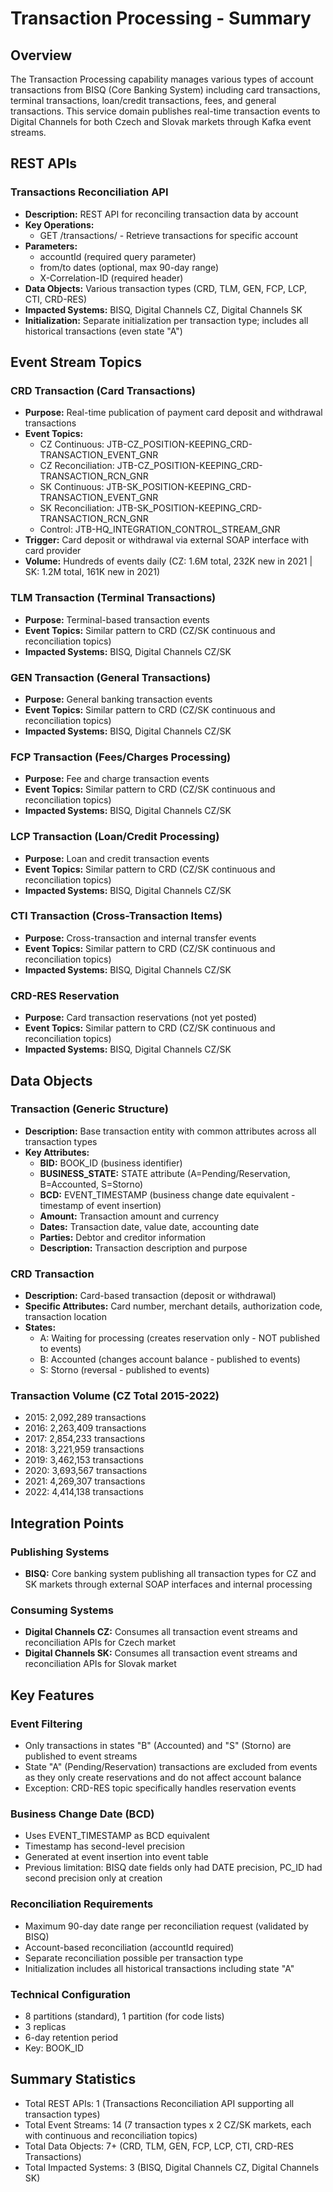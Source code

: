 # Transaction Processing - Summary

## Overview
The Transaction Processing capability manages various types of account transactions from BISQ (Core Banking System) including card transactions, terminal transactions, loan/credit transactions, fees, and general transactions. This service domain publishes real-time transaction events to Digital Channels for both Czech and Slovak markets through Kafka event streams.

## REST APIs

### Transactions Reconciliation API
- **Description:** REST API for reconciling transaction data by account
- **Key Operations:**
  - GET /transactions/ - Retrieve transactions for specific account
- **Parameters:**
  - accountId (required query parameter)
  - from/to dates (optional, max 90-day range)
  - X-Correlation-ID (required header)
- **Data Objects:** Various transaction types (CRD, TLM, GEN, FCP, LCP, CTI, CRD-RES)
- **Impacted Systems:** BISQ, Digital Channels CZ, Digital Channels SK
- **Initialization:** Separate initialization per transaction type; includes all historical transactions (even state "A")

## Event Stream Topics

### CRD Transaction (Card Transactions)
- **Purpose:** Real-time publication of payment card deposit and withdrawal transactions
- **Event Topics:**
  - CZ Continuous: JTB-CZ_POSITION-KEEPING_CRD-TRANSACTION_EVENT_GNR
  - CZ Reconciliation: JTB-CZ_POSITION-KEEPING_CRD-TRANSACTION_RCN_GNR
  - SK Continuous: JTB-SK_POSITION-KEEPING_CRD-TRANSACTION_EVENT_GNR
  - SK Reconciliation: JTB-SK_POSITION-KEEPING_CRD-TRANSACTION_RCN_GNR
  - Control: JTB-HQ_INTEGRATION_CONTROL_STREAM_GNR
- **Trigger:** Card deposit or withdrawal via external SOAP interface with card provider
- **Volume:** Hundreds of events daily (CZ: 1.6M total, 232K new in 2021 | SK: 1.2M total, 161K new in 2021)

### TLM Transaction (Terminal Transactions)
- **Purpose:** Terminal-based transaction events
- **Event Topics:** Similar pattern to CRD (CZ/SK continuous and reconciliation topics)
- **Impacted Systems:** BISQ, Digital Channels CZ/SK

### GEN Transaction (General Transactions)
- **Purpose:** General banking transaction events
- **Event Topics:** Similar pattern to CRD (CZ/SK continuous and reconciliation topics)
- **Impacted Systems:** BISQ, Digital Channels CZ/SK

### FCP Transaction (Fees/Charges Processing)
- **Purpose:** Fee and charge transaction events
- **Event Topics:** Similar pattern to CRD (CZ/SK continuous and reconciliation topics)
- **Impacted Systems:** BISQ, Digital Channels CZ/SK

### LCP Transaction (Loan/Credit Processing)
- **Purpose:** Loan and credit transaction events
- **Event Topics:** Similar pattern to CRD (CZ/SK continuous and reconciliation topics)
- **Impacted Systems:** BISQ, Digital Channels CZ/SK

### CTI Transaction (Cross-Transaction Items)
- **Purpose:** Cross-transaction and internal transfer events
- **Event Topics:** Similar pattern to CRD (CZ/SK continuous and reconciliation topics)
- **Impacted Systems:** BISQ, Digital Channels CZ/SK

### CRD-RES Reservation
- **Purpose:** Card transaction reservations (not yet posted)
- **Event Topics:** Similar pattern to CRD (CZ/SK continuous and reconciliation topics)
- **Impacted Systems:** BISQ, Digital Channels CZ/SK

## Data Objects

### Transaction (Generic Structure)
- **Description:** Base transaction entity with common attributes across all transaction types
- **Key Attributes:**
  - **BID:** BOOK_ID (business identifier)
  - **BUSINESS_STATE:** STATE attribute (A=Pending/Reservation, B=Accounted, S=Storno)
  - **BCD:** EVENT_TIMESTAMP (business change date equivalent - timestamp of event insertion)
  - **Amount:** Transaction amount and currency
  - **Dates:** Transaction date, value date, accounting date
  - **Parties:** Debtor and creditor information
  - **Description:** Transaction description and purpose

### CRD Transaction
- **Description:** Card-based transaction (deposit or withdrawal)
- **Specific Attributes:** Card number, merchant details, authorization code, transaction location
- **States:**
  - A: Waiting for processing (creates reservation only - NOT published to events)
  - B: Accounted (changes account balance - published to events)
  - S: Storno (reversal - published to events)

### Transaction Volume (CZ Total 2015-2022)
- 2015: 2,092,289 transactions
- 2016: 2,263,409 transactions
- 2017: 2,854,233 transactions
- 2018: 3,221,959 transactions
- 2019: 3,462,153 transactions
- 2020: 3,693,567 transactions
- 2021: 4,269,307 transactions
- 2022: 4,414,138 transactions

## Integration Points

### Publishing Systems
- **BISQ:** Core banking system publishing all transaction types for CZ and SK markets through external SOAP interfaces and internal processing

### Consuming Systems
- **Digital Channels CZ:** Consumes all transaction event streams and reconciliation APIs for Czech market
- **Digital Channels SK:** Consumes all transaction event streams and reconciliation APIs for Slovak market

## Key Features

### Event Filtering
- Only transactions in states "B" (Accounted) and "S" (Storno) are published to event streams
- State "A" (Pending/Reservation) transactions are excluded from events as they only create reservations and do not affect account balance
- Exception: CRD-RES topic specifically handles reservation events

### Business Change Date (BCD)
- Uses EVENT_TIMESTAMP as BCD equivalent
- Timestamp has second-level precision
- Generated at event insertion into event table
- Previous limitation: BISQ date fields only had DATE precision, PC_ID had second precision only at creation

### Reconciliation Requirements
- Maximum 90-day date range per reconciliation request (validated by BISQ)
- Account-based reconciliation (accountId required)
- Separate reconciliation possible per transaction type
- Initialization includes all historical transactions including state "A"

### Technical Configuration
- 8 partitions (standard), 1 partition (for code lists)
- 3 replicas
- 6-day retention period
- Key: BOOK_ID

## Summary Statistics
- Total REST APIs: 1 (Transactions Reconciliation API supporting all transaction types)
- Total Event Streams: 14 (7 transaction types x 2 CZ/SK markets, each with continuous and reconciliation topics)
- Total Data Objects: 7+ (CRD, TLM, GEN, FCP, LCP, CTI, CRD-RES Transactions)
- Total Impacted Systems: 3 (BISQ, Digital Channels CZ, Digital Channels SK)
